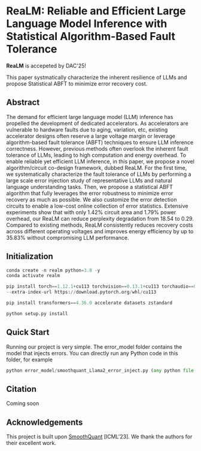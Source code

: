 # ReaLM: Reliable and Efficient Large Language Model Inference with Statistical Algorithm-Based Fault Tolerance

**ReaLM** is accepeted by DAC'25!

This paper systmatically characterize the inherent resilience of LLMs and propose Statistical ABFT to minimize error recovery cost.

## Abstract
The demand for efficient large language model (LLM) inference has propelled the development of dedicated accelerators. As accelerators are vulnerable to hardware faults due to aging, variation, etc, existing accelerator designs often reserve a large voltage margin or leverage algorithm-based fault tolerance (ABFT) techniques to ensure LLM inference correctness. However, previous methods often overlook the inherent fault tolerance of LLMs, leading to high computation and energy overhead. To enable reliable yet efficient LLM inference, in this paper, we propose a novel algorithm/circuit co-design framework, dubbed ReaLM. For the first time, we systematically characterize the fault tolerance of LLMs by performing a large scale error injection study of representative LLMs and natural language understanding tasks. Then, we propose a statistical ABFT algorithm that fully leverages the error robustness to minimize error recovery as much as possible. We also customize the error detection circuits to enable a low-cost online collection of error statistics. Extensive experiments show that with only 1.42% circuit area and 1.79% power overhead, our ReaLM can reduce perplexity degradation from 18.54 to 0.29. Compared to existing methods, ReaLM consistently reduces recovery costs across different operating voltages and improves energy efficiency by up to 35.83% without compromising LLM performance.


## Initialization

```python
conda create -n realm python=3.8 -y
conda activate realm

pip install torch==1.12.1+cu113 torchvision==0.13.1+cu113 torchaudio==0.12.1 \
--extra-index-url https://download.pytorch.org/whl/cu113

pip install transformers==4.36.0 accelerate datasets zstandard

python setup.py install
```


## Quick Start
Running our project is very simple. The error_model folder contains the model that injects errors. You can directly run any Python code in this folder, for example
```python
python error_model/smoothquant_Llama2_error_inject.py (any python file you want to run)
```

## Citation 
Coming soon

## Acknowledgements
This project is built upon [SmoothQuant](https://github.com/mit-han-lab/smoothquant) [ICML'23]. We thank the authors for their excellent work.
